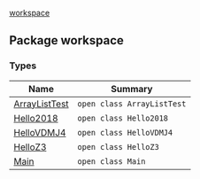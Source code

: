 [workspace](./index.md)

## Package workspace

### Types

| Name | Summary |
|---|---|
| [ArrayListTest](-array-list-test/index.md) | `open class ArrayListTest` |
| [Hello2018](-hello2018/index.md) | `open class Hello2018` |
| [HelloVDMJ4](-hello-v-d-m-j4/index.md) | `open class HelloVDMJ4` |
| [HelloZ3](-hello-z3/index.md) | `open class HelloZ3` |
| [Main](-main/index.md) | `open class Main` |
